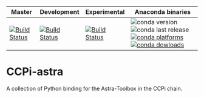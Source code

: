 
| Master | Development | Experimental | Anaconda binaries |
|--------|-------------|--------------|-------------------|
| [![Build Status](https://anvil.softeng-support.ac.uk/jenkins/buildStatus/icon?job=CILsingle/CCPi-Astra)](https://anvil.softeng-support.ac.uk/jenkins/job/CILsingle/job/CCPi-Astra/) | [![Build Status](https://anvil.softeng-support.ac.uk/jenkins/buildStatus/icon?job=CILsingle/CCPi-Astra-dev)](https://anvil.softeng-support.ac.uk/jenkins/job/CILsingle/job/CCPi-Astra-dev/) |[![Build Status](https://anvil.softeng-support.ac.uk/jenkins/buildStatus/icon?job=CILsingle/CCPi-Astra-Experimental)](https://anvil.softeng-support.ac.uk/jenkins/job/CILsingle/job/CCPi-Astra-Experimental/) | ![conda version](https://anaconda.org/ccpi/ccpi-plugins/badges/version.svg) ![conda last release](https://anaconda.org/ccpi/ccpi-astra/badges/latest_release_date.svg) [![conda platforms](https://anaconda.org/ccpi/ccpi-astra/badges/platforms.svg) ![conda dowloads](https://anaconda.org/ccpi/ccpi-astra/badges/downloads.svg)](https://anaconda.org/ccpi/ccpi-astra) |

# CCPi-astra

A collection of Python binding for the Astra-Toolbox in the CCPi chain.
